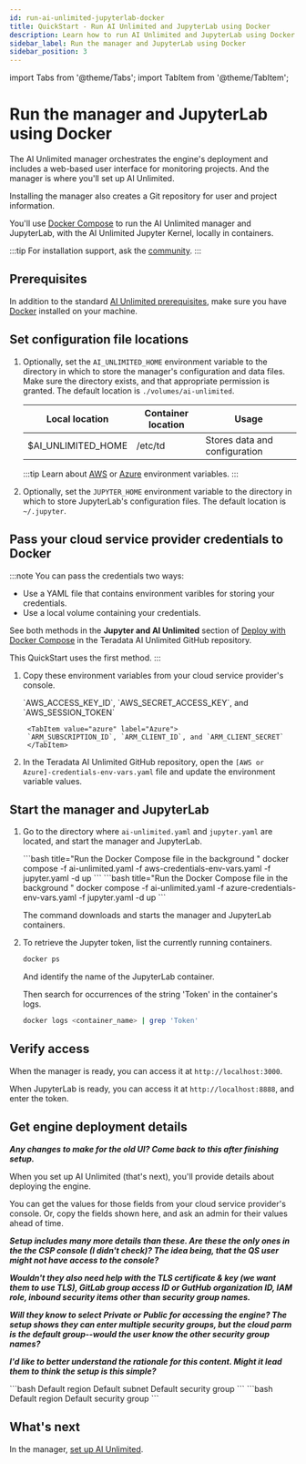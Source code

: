 ```yaml
---
id: run-ai-unlimited-jupyterlab-docker
title: QuickStart - Run AI Unlimited and JupyterLab using Docker
description: Learn how to run AI Unlimited and JupyterLab using Docker.
sidebar_label: Run the manager and JupyterLab using Docker 
sidebar_position: 3
---
```


import Tabs from '@theme/Tabs';
import TabItem from '@theme/TabItem';

# Run the manager and JupyterLab using Docker

The AI Unlimited manager orchestrates the engine's deployment and includes a web-based user interface for monitoring projects. And the manager is where you'll set up AI Unlimited.

Installing the manager also creates a Git repository for user and project information.

You'll use [Docker Compose](https://docs.docker.com/compose/) to run the AI Unlimited manager and JupyterLab, with the AI Unlimited Jupyter Kernel, locally in containers. 

:::tip
For installation support, ask the [community](https://support.teradata.com/community?id=community_forum&sys_id=b0aba91597c329d0e6d2bd8c1253affa).
:::


## Prerequisites

In addition to the standard [AI Unlimited prerequisites](/docs/install-ai-unlimited/#gs-prerequisties), make sure you have [Docker](https://www.docker.com/get-started/) installed on your machine.


## Set configuration file locations

1. Optionally, set the `AI_UNLIMITED_HOME` environment variable to the directory in which to store the manager's configuration and data files. Make sure the directory exists, and that appropriate permission is granted. The default location is `./volumes/ai-unlimited`.

    | **Local location** | **Container location** | **Usage** |
    |----------------|--------------------|-------|
    | $AI_UNLIMITED_HOME | /etc/td | Stores data and configuration |
	
	:::tip
	Learn about [AWS](https://docs.aws.amazon.com/sdkref/latest/guide/environment-variables.html) or [Azure](https://github.com/paulbouwer/terraform-azure-quickstarts-samples/blob/master/README.md#azure-authentication) environment variables.
	:::
	
2. Optionally, set the `JUPYTER_HOME` environment variable to the directory in which to store JupyterLab's configuration files. The default location is `~/.jupyter`.


## Pass your cloud service provider credentials to Docker

:::note 
You can pass the credentials two ways:
- Use a YAML file that contains environment varibles for storing your credentials.
- Use a local volume containing your credentials. 
	
See both methods in the **Jupyter and AI Unlimited** section of [Deploy with Docker Compose](https://github.com/Teradata/ai-unlimited/blob/develop/deployments/docker/README.md) in the Teradata AI Unlimited GitHub repository.

This QuickStart uses the first method.
:::

1. Copy these environment variables from your cloud service provider's console.

	<Tabs>
		<TabItem value="aws" label="AWS" default>
		`AWS_ACCESS_KEY_ID`, `AWS_SECRET_ACCESS_KEY`, and `AWS_SESSION_TOKEN`
		</TabItem>
		
		<TabItem value="azure" label="Azure">
		`ARM_SUBSCRIPTION_ID`, `ARM_CLIENT_ID`, and `ARM_CLIENT_SECRET`
		</TabItem>
	</Tabs>

2. In the Teradata AI Unlimited GitHub repository, open the `[AWS or Azure]-credentials-env-vars.yaml` file and update the environment variable values.


## Start the manager and JupyterLab

1. Go to the directory where `ai-unlimited.yaml` and `jupyter.yaml` are located, and start the manager and JupyterLab.

	<Tabs>
		<TabItem value="aws" label="AWS" default>
		```bash title="Run the Docker Compose file in the background "
		docker compose -f ai-unlimited.yaml -f aws-credentials-env-vars.yaml -f jupyter.yaml -d up 
		```
		</TabItem>
		<TabItem value="azure" label="Azure">
		```bash title="Run the Docker Compose file in the background "
		docker compose -f ai-unlimited.yaml -f azure-credentials-env-vars.yaml -f jupyter.yaml -d up
		```
		</TabItem>
	</Tabs>
	
	The command downloads and starts the manager and JupyterLab containers.

2. To retrieve the Jupyter token, list the currently running containers.

	```bash
	docker ps 
	```
	And identify the name of the JupyterLab container.
	
	Then search for occurrences of the string 'Token' in the container's logs.

	```bash
	docker logs <container_name> | grep 'Token'
	```

## Verify access

When the manager is ready, you can access it at `http://localhost:3000`. 

When JupyterLab is ready, you can access it at `http://localhost:8888`, and enter the token. 


## Get engine deployment details

***Any changes to make for the old UI? Come back to this after finishing setup.***

When you set up AI Unlimited (that's next), you'll provide details about deploying the engine. 

You can get the values for those fields from your cloud service provider's console. Or, copy the fields shown here, and ask an admin for their values ahead of time. 

***Setup includes many more details than these. Are these the only ones in the the CSP console (I didn't check)? The idea being, that the QS user might not have access to the console?***

***Wouldn't they also need help with the TLS certificate & key (we want them to use TLS), GitLab group access ID or GutHub organization ID, IAM role, inbound security items other than security group names.***

***Will they know to select Private or Public for accessing the engine? The setup shows they can enter multiple security groups, but the cloud parm is the default group--would the user know the other security group names?***

***I'd like to better understand the rationale for this content. Might it lead them to think the setup is this simple?***

<Tabs>
<TabItem value="aws" label="AWS">
```bash
Default region
Default subnet
Default security group
```
</TabItem>

<TabItem value="azure" label="Azure">
	```bash
	Default region
    Default security group
	```
</TabItem>
</Tabs> 


## What's next

In the manager, [set up AI Unlimited](/docs/install-ai-unlimited/setup-ai-unlimited.md).

